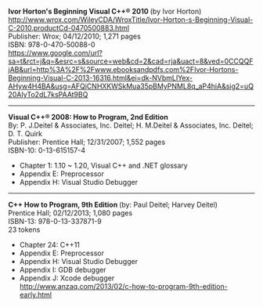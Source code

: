 <b>Ivor Horton's Beginning Visual C++® 2010 </b>(by Ivor Horton)
<br>http://www.wrox.com/WileyCDA/WroxTitle/Ivor-Horton-s-Beginning-Visual-C-2010.productCd-0470500883.html
<br>Publisher: Wrox; 04/12/2010; 1,271 pages
<br>ISBN: 978-0-470-50088-0
<br>https://www.google.com/url?sa=t&rct=j&q=&esrc=s&source=web&cd=2&cad=rja&uact=8&ved=0CCQQFjAB&url=http%3A%2F%2Fwww.ebooksandpdfs.com%2FIvor-Hortons-Beginning-Visual-C-2013-16316.html&ei=dk-NVbmLIYex-AHyw4H4BA&usg=AFQjCNHXKWSkMua35pBMyPNML8q_aP4hiA&sig2=uQ20AIyTo2dL7ksPAAt9BQ

<HR>

<b>Visual C++® 2008: How to Program, 2nd Edition </b>
<br>By: P. J.Deitel & Associates, Inc. Deitel; H. M.Deitel & Associates, Inc. Deitel; D. T. Quirk
<br>Publisher: Prentice Hall; 12/31/2007; 1,552 pages
<br>ISBN-10: 0-13-615157-4
- Chapter 1: 1.10 ~ 1.20, Visual C++ and .NET glossary
- Appendix E: Preprocessor
- Appendix H: Visual Studio Debugger

<HR>

<b>C++ How to Program, 9th Edition </b>(by: Paul Deitel; Harvey Deitel)
<br>Prentice Hall; 02/12/2013; 1,080 pages
<br>ISBN-13: 978-0-13-337871-9
<br>23 tokens
- Chapter 24: C++11
- Appendix E: Preprocessor
- Appendix H: Visual Studio Debugger
- Appendix I: GDB debugger
- Appendix J: Xcode debugger
<br>http://www.anzaq.com/2013/02/c-how-to-program-9th-edition-early.html
